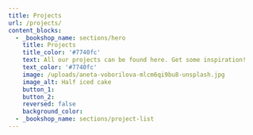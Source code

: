 ```yaml
---
title: Projects
url: /projects/
content_blocks:
  - _bookshop_name: sections/hero
    title: Projects
    title_color: '#7740fc'
    text: All our projects can be found here. Get some inspiration!
    text_color: '#7740fc'
    image: /uploads/aneta-voborilova-mlcm6qi9bu8-unsplash.jpg
    image_alt: Half iced cake
    button_1:
    button_2:
    reversed: false
    background_color:
  - _bookshop_name: sections/project-list
---
```

